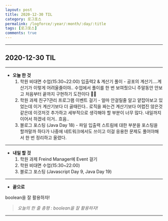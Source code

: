 ```yaml
---
layout: post
title: 2020-12-30 TIL
category: 로그포스
permalink: /logforce/:year/:month/:day/:title
tags: [로그포스]
comments: true
---
```


---

## 2020-12-30 TIL

---

- **오늘 한 것**
  1. 학원 비대면 수업(15:30~22:00) 입출력2 & 계산기 풀이 - 공포의 계산기....계산기가 이렇게 어려울줄이야.. 수업에서 풀이를 한 번 보여줬으니 주말동안 안보고 처음부터 끝까지 구현하기 도전이다 😤😤
  2. 학원 과제 친구?관리 프로그램 이벤트 걸기 - 얼마 안걸릴줄 알고 얕잡아보고 있었는데 이거 계산기보다 더 골때린다.. 로직을 짜는건 계산기보다 어렵진 않은것 같은데 이것저것 추가하고 세부적으로 생각해야 할 부분이 너무 많다. 내일까지 이어서 하겠네 이거.. 흐음..
  3. 블로그 포스팅 (Java Day 18) - 파일 입출력 스트림에 대한 부분을 포스팅을 할까말까 하다가 나중에 네트워크에서도 쓰이고 이걸 응용한 문제도 풀어야해서 한 번 정리하고 올렸다.

---

- **내일 할 것**
  1. 학원 과제 Freind Manager에 Event 걸기
  2. 학원 비대면 수업(15:30~22:00)
  3. 블로그 포스팅 (Javascript Day 9, Java Day 19)

---

- **끝으로**

boolean을 잘 활용하자!

> _오늘의 한 줄 총평 : boolean을 잘 활용하자!_

---